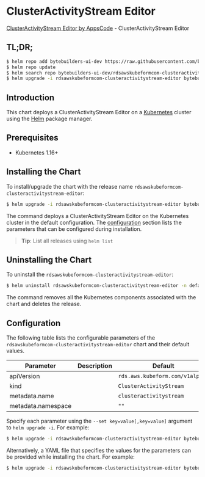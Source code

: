 # ClusterActivityStream Editor

[ClusterActivityStream Editor by AppsCode](https://byte.builders) - ClusterActivityStream Editor

## TL;DR;

```bash
$ helm repo add bytebuilders-ui-dev https://raw.githubusercontent.com/bytebuilders/ui-wizards/
$ helm repo update
$ helm search repo bytebuilders-ui-dev/rdsawskubeformcom-clusteractivitystream-editor --version=v0.4.17
$ helm upgrade -i rdsawskubeformcom-clusteractivitystream-editor bytebuilders-ui-dev/rdsawskubeformcom-clusteractivitystream-editor -n default --create-namespace --version=v0.4.17
```

## Introduction

This chart deploys a ClusterActivityStream Editor on a [Kubernetes](http://kubernetes.io) cluster using the [Helm](https://helm.sh) package manager.

## Prerequisites

- Kubernetes 1.16+

## Installing the Chart

To install/upgrade the chart with the release name `rdsawskubeformcom-clusteractivitystream-editor`:

```bash
$ helm upgrade -i rdsawskubeformcom-clusteractivitystream-editor bytebuilders-ui-dev/rdsawskubeformcom-clusteractivitystream-editor -n default --create-namespace --version=v0.4.17
```

The command deploys a ClusterActivityStream Editor on the Kubernetes cluster in the default configuration. The [configuration](#configuration) section lists the parameters that can be configured during installation.

> **Tip**: List all releases using `helm list`

## Uninstalling the Chart

To uninstall the `rdsawskubeformcom-clusteractivitystream-editor`:

```bash
$ helm uninstall rdsawskubeformcom-clusteractivitystream-editor -n default
```

The command removes all the Kubernetes components associated with the chart and deletes the release.

## Configuration

The following table lists the configurable parameters of the `rdsawskubeformcom-clusteractivitystream-editor` chart and their default values.

|     Parameter      | Description |                  Default                   |
|--------------------|-------------|--------------------------------------------|
| apiVersion         |             | <code>rds.aws.kubeform.com/v1alpha1</code> |
| kind               |             | <code>ClusterActivityStream</code>         |
| metadata.name      |             | <code>clusteractivitystream</code>         |
| metadata.namespace |             | <code>""</code>                            |


Specify each parameter using the `--set key=value[,key=value]` argument to `helm upgrade -i`. For example:

```bash
$ helm upgrade -i rdsawskubeformcom-clusteractivitystream-editor bytebuilders-ui-dev/rdsawskubeformcom-clusteractivitystream-editor -n default --create-namespace --version=v0.4.17 --set apiVersion=rds.aws.kubeform.com/v1alpha1
```

Alternatively, a YAML file that specifies the values for the parameters can be provided while
installing the chart. For example:

```bash
$ helm upgrade -i rdsawskubeformcom-clusteractivitystream-editor bytebuilders-ui-dev/rdsawskubeformcom-clusteractivitystream-editor -n default --create-namespace --version=v0.4.17 --values values.yaml
```

